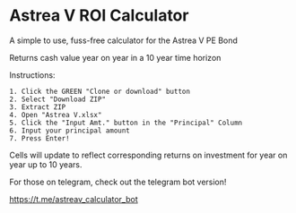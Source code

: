 # Astrea V ROI Calculator
A simple to use, fuss-free calculator for the Astrea V PE Bond

Returns cash value year on year in a 10 year time horizon

Instructions:

    1. Click the GREEN "Clone or download" button 
    2. Select "Download ZIP"
    3. Extract ZIP
    4. Open "Astrea V.xlsx"
    5. Click the "Input Amt." button in the "Principal" Column
    6. Input your principal amount
    7. Press Enter!
    
Cells will update to reflect corresponding returns on investment for year on year up to 10 years.

For those on telegram, check out the telegram bot version!

https://t.me/astreav_calculator_bot
